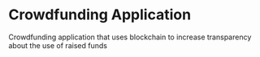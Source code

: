 # Crowdfunding Application
Crowdfunding application that uses blockchain to increase transparency about the use of raised funds

